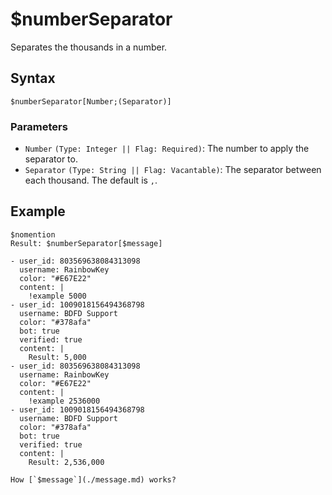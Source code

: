 # $numberSeparator
Separates the thousands in a number.

## Syntax
```
$numberSeparator[Number;(Separator)]
```

### Parameters 
- `Number` `(Type: Integer || Flag: Required)`: The number to apply the separator to.
- `Separator` `(Type: String || Flag: Vacantable)`: The separator between each thousand. The default is `,`.

## Example
```
$nomention
Result: $numberSeparator[$message]
```

``` discord yaml
- user_id: 803569638084313098
  username: RainbowKey
  color: "#E67E22"
  content: |
    !example 5000
- user_id: 1009018156494368798
  username: BDFD Support
  color: "#378afa"
  bot: true
  verified: true
  content: |
    Result: 5,000
- user_id: 803569638084313098
  username: RainbowKey
  color: "#E67E22"
  content: |
    !example 2536000
- user_id: 1009018156494368798
  username: BDFD Support
  color: "#378afa"
  bot: true
  verified: true
  content: |
    Result: 2,536,000
```

```admonish question title="What is this?"
How [`$message`](./message.md) works?
```
